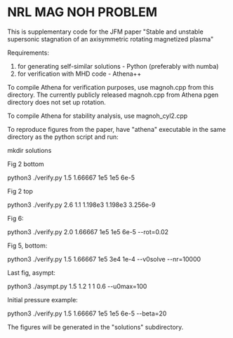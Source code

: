 # NRL MAG NOH PROBLEM 

This is supplementary code for the JFM paper "Stable and unstable supersonic stagnation of an axisymmetric rotating magnetized plasma"

Requirements:
1) for generating self-similar solutions - Python (preferably with numba)
2) for verification with MHD code - Athena++

To compile Athena for verification purposes, use magnoh.cpp from this directory. The currently publicly released magnoh.cpp from Athena pgen directory does not set up rotation.

To compile Athena for stability analysis, use magnoh_cyl2.cpp

To reproduce figures from the paper, have "athena" executable in the same directory as the python script and run:

mkdir solutions

Fig 2 bottom

python3 ./verify.py 1.5 1.66667 1e5 1e5 6e-5

Fig 2 top

python3 ./verify.py 2.6 1.1 1.198e3 1.198e3 3.256e-9

Fig 6:

python3 ./verify.py 2.0 1.66667 1e5 1e5 6e-5 --rot=0.02

Fig 5, bottom:

python3 ./verify.py 1.5 1.66667 1e5 3e4 1e-4 --v0solve --nr=10000

Last fig, asympt:

python3 ./asympt.py 1.5 1.2 1 1 0.6 --u0max=100

Initial pressure example:

python3 ./verify.py 1.5 1.66667 1e5 1e5 6e-5 --beta=20

The figures will be generated in the "solutions" subdirectory.
